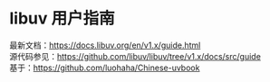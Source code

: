 # libuv 用户指南

最新文档：<https://docs.libuv.org/en/v1.x/guide.html>  
源代码参见：<https://github.com/libuv/libuv/tree/v1.x/docs/src/guide>  
基于：<https://github.com/luohaha/Chinese-uvbook>
